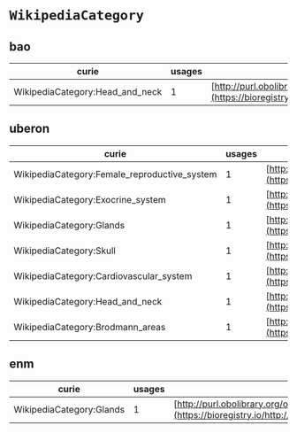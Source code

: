 # `WikipediaCategory`
## bao
| curie                           |   usages | nodes                                                                                                                 |
|---------------------------------|----------|-----------------------------------------------------------------------------------------------------------------------|
| WikipediaCategory:Head_and_neck |        1 | [http://purl.obolibrary.org/obo/UBERON:0007811](https://bioregistry.io/http://purl.obolibrary.org/obo/UBERON:0007811) |
## uberon
| curie                                        |   usages | nodes                                                                                                                 |
|----------------------------------------------|----------|-----------------------------------------------------------------------------------------------------------------------|
| WikipediaCategory:Female_reproductive_system |        1 | [http://purl.obolibrary.org/obo/UBERON:0000474](https://bioregistry.io/http://purl.obolibrary.org/obo/UBERON:0000474) |
| WikipediaCategory:Exocrine_system            |        1 | [http://purl.obolibrary.org/obo/UBERON:0002330](https://bioregistry.io/http://purl.obolibrary.org/obo/UBERON:0002330) |
| WikipediaCategory:Glands                     |        1 | [http://purl.obolibrary.org/obo/UBERON:0002530](https://bioregistry.io/http://purl.obolibrary.org/obo/UBERON:0002530) |
| WikipediaCategory:Skull                      |        1 | [http://purl.obolibrary.org/obo/UBERON:0003129](https://bioregistry.io/http://purl.obolibrary.org/obo/UBERON:0003129) |
| WikipediaCategory:Cardiovascular_system      |        1 | [http://purl.obolibrary.org/obo/UBERON:0004535](https://bioregistry.io/http://purl.obolibrary.org/obo/UBERON:0004535) |
| WikipediaCategory:Head_and_neck              |        1 | [http://purl.obolibrary.org/obo/UBERON:0007811](https://bioregistry.io/http://purl.obolibrary.org/obo/UBERON:0007811) |
| WikipediaCategory:Brodmann_areas             |        1 | [http://purl.obolibrary.org/obo/UBERON:0013529](https://bioregistry.io/http://purl.obolibrary.org/obo/UBERON:0013529) |
## enm
| curie                    |   usages | nodes                                                                                                                 |
|--------------------------|----------|-----------------------------------------------------------------------------------------------------------------------|
| WikipediaCategory:Glands |        1 | [http://purl.obolibrary.org/obo/UBERON:0002530](https://bioregistry.io/http://purl.obolibrary.org/obo/UBERON:0002530) |
